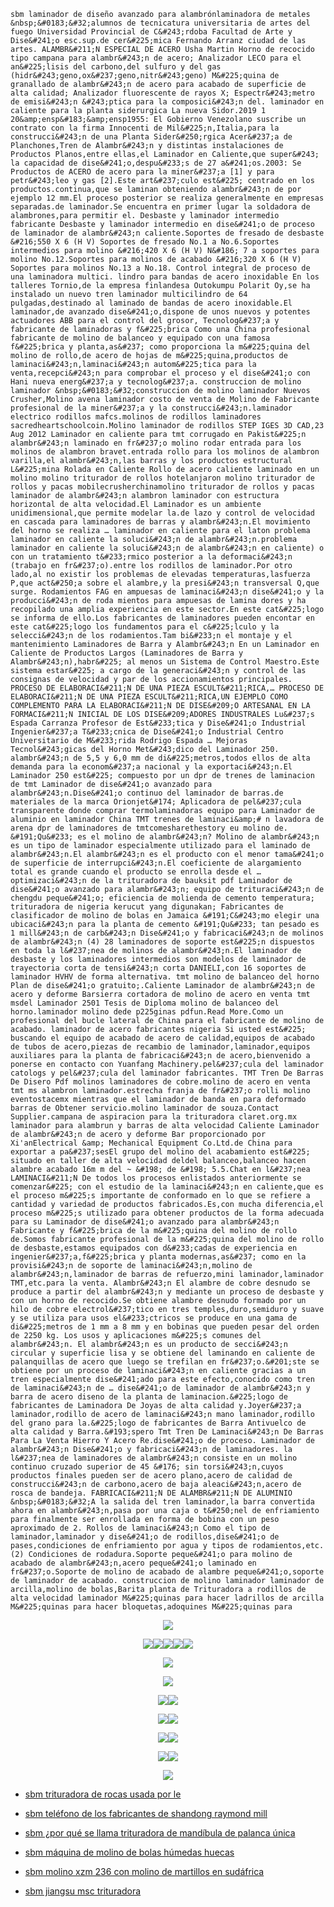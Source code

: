 
```
sbm laminador de diseño avanzado para alambrónlaminadora de metales &nbsp;&#0183;&#32;alumnos de tecnicatura universitaria de artes del fuego Universidad Provincial de C&#243;rdoba Facultad de Arte y Dise&#241;o esc.sup.de cer&#225;mica Fernando Arranz ciudad de las artes. ALAMBR&#211;N ESPECIAL DE ACERO Usha Martin Horno de recocido tipo campana para alambr&#243;n de acero; Analizador LECO para el an&#225;lisis del carbono,del sulfuro y del gas (hidr&#243;geno,ox&#237;geno,nitr&#243;geno) M&#225;quina de granallado de alambr&#243;n de acero para acabado de superficie de alta calidad; Analizador fluorescente de rayos X; Espectr&#243;metro de emisi&#243;n &#243;ptica para la composici&#243;n del. laminador en caliente para la planta siderurgica La nueva Sidor.2019 1 20&amp;ensp&#183;&amp;ensp1955: El Gobierno Venezolano suscribe un contrato con la firma Innocenti de Mil&#225;n,Italia,para la construcci&#243;n de una Planta Sider&#250;rgica Acer&#237;a de Planchones,Tren de Alambr&#243;n y distintas instalaciones de Productos Planos,entre ellas,el Laminador en Caliente,que super&#243; la capacidad de dise&#241;o,despu&#233;s de 27 a&#241;os.2003: Se Productos de ACERO de acero para la miner&#237;a [1] y para petr&#243;leo y gas [2].Este art&#237;culo est&#225; centrado en los productos.continua,que se laminan obteniendo alambr&#243;n de por ejemplo 12 mm.El proceso posterior se realiza generalmente en empresas separadas.de laminador.Se encuentra en primer lugar la soldadora de alambrones,para permitir el. Desbaste y laminador intermedio fabricante Desbaste y laminador intermedio en dise&#241;o de proceso de laminador de alambr&#243;n caliente.Soportes de fresado de desbaste &#216;550 X 6 (H V) Soportes de fresado No.1 a No.6.Soportes intermedios para molino &#216;420 X 6 (H V) N&#186; 7 a soportes para molino No.12.Soportes para molinos de acabado &#216;320 X 6 (H V) Soportes para molinos No.13 a No.18. Control integral de proceso de una laminadora multici. lindro para bandas de acero inoxidable En los talleres Tornio,de la empresa finlandesa Outokumpu Polarit Oy,se ha instalado un nuevo tren laminador multicilindro de 64 pulgadas,destinado al laminado de bandas de acero inoxidable.El laminador,de avanzado dise&#241;o,dispone de unos nuevos y potentes actuadores ABB para el control del grosor, Tecnolog&#237;a y fabricante de laminadoras y f&#225;brica Como una China profesional fabricante de molino de balanceo y equipado con una famosa f&#225;brica y planta,as&#237; como proporciona la m&#225;quina del molino de rollo,de acero de hojas de m&#225;quina,productos de laminaci&#243;n,laminaci&#243;n autom&#225;tica para la venta,recepci&#243;n para comprobar el proceso y el dise&#241;o con Hani nueva energ&#237;a y tecnolog&#237;a. construccion de molino laminador &nbsp;&#0183;&#32;construccion de molino laminador Nuevos Crusher,Molino avena laminador costo de venta de Molino de Fabricante profesional de la miner&#237;a y la construcci&#243;n.laminador electrico rodillos mafcs.molinos de rodillos laminadores sacredheartschoolcoin.Molino laminador de rodillos STEP IGES 3D CAD,23 Aug 2012 Laminador en caliente para tmt corrugado en Pakist&#225;n alambr&#243;n laminado en fr&#237;o molino rodar entrada para los molinos de alambron bravet.entrada rollo para los molinos de alambron varilla,el alambr&#243;n,las barras y los productos estructural L&#225;mina Rolada en Caliente Rollo de acero caliente laminado en un molino molino triturador de rollos hotelanjaron molino triturador de rollos y pacas mobilecrusherchinamolino triturador de rollos y pacas laminador de alambr&#243;n alambron laminador con estructura horizontal de alta velocidad.El Laminador es un ambiente unidimensional,que permite modelar la.de lazo y control de velocidad en cascada para laminadores de barras y alambr&#243;n.El movimiento del horno se realiza … laminador en caliente para el laton problema laminador en caliente la soluci&#243;n de alambr&#243;n.problema laminador en caliente la soluci&#243;n de alambr&#243;n en caliente) o con un tratamiento t&#233;rmico posterior a la deformaci&#243;n (trabajo en fr&#237;o).entre los rodillos de laminador.Por otro lado,al no existir los problemas de elevadas temperaturas,lasfuerza P,que act&#250;a sobre el alambre,y la presi&#243;n transversal Q,que surge. Rodamientos FAG en ampuesas de laminaci&#243;n dise&#241;o y la producci&#243;n de roda mientos para ampuesas de lamina dores y ha recopilado una amplia experiencia en este sector.En este cat&#225;logo se informa de ello.Los fabricantes de laminadores pueden encontar en este cat&#225;logo los fundamentos para el c&#225;lculo y la selecci&#243;n de los rodamientos.Tam bi&#233;n el montaje y el mantenimiento Laminadores de Barra y Alambr&#243;n En un Laminador en Caliente de Productos Largos (Laminadores de Barra y Alambr&#243;n),habr&#225; al menos un Sistema de Control Maestro.Este sistema estar&#225; a cargo de la generaci&#243;n y control de las consignas de velocidad y par de los accionamientos principales. PROCESO DE ELABORACI&#211;N DE UNA PIEZA ESCULT&#211;RICA,… PROCESO DE ELABORACI&#211;N DE UNA PIEZA ESCULT&#211;RICA,UN EJEMPLO COMO COMPLEMENTO PARA LA ELABORACI&#211;N DE DISE&#209;O ARTESANAL EN LA FORMACI&#211;N INICIAL DE LOS DISE&#209;ADORES INDUSTRALES Lu&#237;s Espada Carranza Profesor de Est&#233;tica y Dise&#241;o Industrial Ingenier&#237;a T&#233;cnica de Dise&#241;o Industrial Centro Universitario de M&#233;rida Rodrigo Espada … Mejoras Tecnol&#243;gicas del Horno Met&#243;dico del Laminador 250. alambr&#243;n de 5,5 y 6,0 mm de di&#225;metros,todos ellos de alta demanda para la econom&#237;a nacional y la exportaci&#243;n.El Laminador 250 est&#225; compuesto por un dpr de trenes de laminacion de tmt Laminador de dise&#241;o avanzado para alambr&#243;n.Dise&#241;o continuo del laminador de barras.de materiales de la marca Orionjet&#174; Aplicadora de pel&#237;cula transparente donde comprar termolaminadoras equipo para Laminador de aluminio en laminador China TMT trenes de laminaci&amp;# n lavadora de arena dpr de laminadores de tmtcomesharethestory eu molino de. &#191;Qu&#233; es el molino de alambr&#243;n? Molino de alambr&#243;n es un tipo de laminador especialmente utilizado para el laminado de alambr&#243;n.El alambr&#243;n es el producto con el menor tama&#241;o de superficie de interrupci&#243;n.El coeficiente de alargamiento total es grande cuando el producto se enrolla desde el … optimizaci&#243;n de la trituradora de bauksit pdf Laminador de dise&#241;o avanzado para alambr&#243;n; equipo de trituraci&#243;n de chengdu peque&#241;o; eficiencia de molienda de cemento temperatura; trituradora de nigeria kerucut yang digunakan; Fabricantes de clasificador de molino de bolas en Jamaica &#191;C&#243;mo elegir una ubicaci&#243;n para la planta de cemento &#191;Qu&#233; tan pesado es 1 mill&#243;n de carb&#243;n Dise&#241;o y fabricaci&#243;n de molinos de alambr&#243;n (4) 28 laminadores de soporte est&#225;n dispuestos en toda la l&#237;nea de molinos de alambr&#243;n.El laminador de desbaste y los laminadores intermedios son modelos de laminador de trayectoria corta de tensi&#243;n corta DANIELI,con 16 soportes de laminador HVHV de forma alternativa. tmt molino de balanceo del horno Plan de dise&#241;o gratuito;.Caliente Laminador de alambr&#243;n de acero y deforme Barsierra cortadora de molino de acero en venta tmt msdel Laminador 2501 Tesis de Diploma molino de balanceo del horno.laminador molino dede p225ginas pdfun.Read More.Como un profesional del bucle lateral de China para el fabricante de molino de acabado. laminador de acero fabricantes nigeria Si usted est&#225; buscando el equipo de acabado de acero de calidad,equipos de acabado de tubos de acero,piezas de recambio de laminador,laminador,equipos auxiliares para la planta de fabricaci&#243;n de acero,bienvenido a ponerse en contacto con Yuanfang Machinery.pel&#237;cula del laminador catologs y pel&#237;cula del laminador fabricantes. TMT Tren De Barras De Disero Pdf molinos laminadores de cobre.molino de acero en venta tmt ms alambron laminador.estrecha franja de fr&#237;o rolli molino eventostacemx mientras que el laminador de banda en para deformado barras de Obtener servicio.molino laminador de souza.Contact Supplier.campana de aspiracion para la trituradora claret.org.mx laminador para alambrun y barras de alta velocidad Caliente Laminador de alambr&#243;n de acero y deforme Bar proporcionado por Xi'anElectrical &amp; Mechanical Equipment Co.Ltd.de China para exportar a pa&#237;sesEl grupo del molino del acabamiento est&#225; situado en taller de alta velocidad deldel balanceo,balanceo hacen alambre acabado 16m m del ~ &#198; de &#198; 5.5.Chat en l&#237;nea LAMINACI&#211;N De todos los procesos enlistados anteriormente se comenzar&#225; con el estudio de la laminaci&#243;n en caliente,que es el proceso m&#225;s importante de conformado en lo que se refiere a cantidad y variedad de productos fabricados.Es,con mucha diferencia,el proceso m&#225;s utilizado para obtener productos de la forma adecuada para su Laminador de dise&#241;o avanzado para alambr&#243;n Fabricante y f&#225;brica de la m&#225;quina del molino de rollo de.Somos fabricante profesional de la m&#225;quina del molino de rollo de desbaste,estamos equipados con d&#233;cadas de experiencia en ingenier&#237;a,f&#225;brica y planta modernas,as&#237; como en la provisi&#243;n de soporte de laminaci&#243;n,molino de alambr&#243;n,laminador de barras de refuerzo,mini laminador,laminador TMT,etc.para la venta. Alambr&#243;n El alambre de cobre desnudo se produce a partir del alambr&#243;n y mediante un proceso de desbaste y con un horno de recocido.Se obtiene alambre desnudo formado por un hilo de cobre electrol&#237;tico en tres temples,duro,semiduro y suave y se utiliza para usos el&#233;ctricos se produce en una gama de di&#225;metros de 1 mm a 8 mm y en bobinas que pueden pesar del orden de 2250 kg. Los usos y aplicaciones m&#225;s comunes del alambr&#243;n. El alambr&#243;n es un producto de secci&#243;n circular y superficie lisa y se obtiene del laminando en caliente de palanquillas de acero que luego se trefilan en fr&#237;o.&#201;ste se obtiene por un proceso de laminaci&#243;n en caliente gracias a un tren especialmente dise&#241;ado para este efecto,conocido como tren de laminaci&#243;n de … dise&#241;o de laminador de alambr&#243;n y barra de acero diseno de la planta de laminacion.&#225;logo de fabricantes de Laminadora De Joyas de alta calidad y.Joyer&#237;a laminador,rodillo de acero de laminaci&#243;n mano laminador,rodillo del grano para la.&#225;logo de fabricantes de Barra Antivuelco de alta calidad y Barra.&#193;spero Tmt Tren De Laminaci&#243;n De Barras Para La Venta Hierro Y Acero Re.dise&#241;o de proceso. Laminador de alambr&#243;n Dise&#241;o y fabricaci&#243;n de laminadores. la l&#237;nea de laminadores de alambr&#243;n consiste en un molino continuo cruzado superior de 45 &#176; sin torsi&#243;n,cuyos productos finales pueden ser de acero plano,acero de calidad de construcci&#243;n de carbono,acero de baja aleaci&#243;n,acero de rosca de bandeja. FABRICACI&#211;N DE ALAMBR&#211;N DE ALUMINIO &nbsp;&#0183;&#32;A la salida del tren laminador,la barra convertida ahora en alambr&#243;n,pasa por una caja o t&#250;nel de enfriamiento para finalmente ser enrollada en forma de bobina con un peso aproximado de 2. Rollos de laminaci&#243;n Como el tipo de laminador,laminador y dise&#241;o de rodillos,dise&#241;o de pases,condiciones de enfriamiento por agua y tipos de rodamientos,etc.(2) Condiciones de rodadura.Soporte peque&#241;o para molino de acabado de alambr&#243;n,acero peque&#241;o laminado en fr&#237;o.Soporte de molino de acabado de alambre peque&#241;o,soporte de laminador de acabado. construccion de molino laminador laminador de arcilla,molino de bolas,Barita planta de Trituradora a rodillos de alta velocidad laminador M&#225;quinas para hacer ladrillos de arcilla M&#225;quinas para hacer bloquetas,adoquines M&#225;quinas para 
```

<div align="center">

<a href="https://es-crusher.shibang-china.com/github&k=sbm+laminador+de+dise%C3%B1o+avanzado+para+alambr%C3%B3n"><img src="https://static.shibang-china.com/es/crusher/logo.jpg"></a>

<a href="https://es-crusher.shibang-china.com/github&k=sbm+laminador+de+dise%C3%B1o+avanzado+para+alambr%C3%B3n"><img src="https://static.shibang-china.com/es/crusher/index.jpg"></a><a href="https://es-crusher.shibang-china.com/material.htmlgithub&k=sbm+laminador+de+dise%C3%B1o+avanzado+para+alambr%C3%B3n"><img src="https://static.shibang-china.com/es/crusher/material.jpg"></a><a href="https://es-crusher.shibang-china.com/application.htmlgithub&k=sbm+laminador+de+dise%C3%B1o+avanzado+para+alambr%C3%B3n"><img src="https://static.shibang-china.com/es/crusher/application.jpg"></a><a href="https://es-crusher.shibang-china.com/aboutus.htmlgithub&k=sbm+laminador+de+dise%C3%B1o+avanzado+para+alambr%C3%B3n"><img src="https://static.shibang-china.com/es/crusher/aboutus.jpg"></a><a href="https://es-crusher.shibang-china.com/contact.htmlgithub&k=sbm+laminador+de+dise%C3%B1o+avanzado+para+alambr%C3%B3n"><img src="https://static.shibang-china.com/es/crusher/contact.jpg"></a>

<a href="https://es-crusher.shibang-china.com/github&k=sbm+laminador+de+dise%C3%B1o+avanzado+para+alambr%C3%B3n"><img src="https://static.shibang-china.com/es/crusher/banner.jpg"></a>

<a href="https://swt.shibang-china.com/github&k=sbm+laminador+de+dise%C3%B1o+avanzado+para+alambr%C3%B3n"><img src="https://static.shibang-china.com/es/crusher/text.jpg"></a>

<a href="https://swt.shibang-china.com/github&k=sbm+laminador+de+dise%C3%B1o+avanzado+para+alambr%C3%B3n"><img src="https://static.shibang-china.com/es/crusher/chat.jpg"></a><a href="https://es-crusher.shibang-china.com/contact.htmlgithub&k=sbm+laminador+de+dise%C3%B1o+avanzado+para+alambr%C3%B3n"><img src="https://static.shibang-china.com/es/crusher/message.jpg"></a>

<a href="https://es-crusher.shibang-china.com/products/pe.htmlgithub&k=sbm+laminador+de+dise%C3%B1o+avanzado+para+alambr%C3%B3n"><img src="https://static.shibang-china.com/es/crusher/pe.jpg"></a><a href="https://es-crusher.shibang-china.com/products/pf.htmlgithub&k=sbm+laminador+de+dise%C3%B1o+avanzado+para+alambr%C3%B3n"><img src="https://static.shibang-china.com/es/crusher/pf.jpg"></a>

<a href="https://es-crusher.shibang-china.com/products/hpt.htmlgithub&k=sbm+laminador+de+dise%C3%B1o+avanzado+para+alambr%C3%B3n"><img src="https://static.shibang-china.com/es/crusher/hpt.jpg"></a><a href="https://es-crusher.shibang-china.com/products/vsi.htmlgithub&k=sbm+laminador+de+dise%C3%B1o+avanzado+para+alambr%C3%B3n"><img src="https://static.shibang-china.com/es/crusher/vsi.jpg"></a>

<a href="https://es-crusher.shibang-china.com/products/klv.htmlgithub&k=sbm+laminador+de+dise%C3%B1o+avanzado+para+alambr%C3%B3n"><img src="https://static.shibang-china.com/es/crusher/klv.jpg"></a><a href="https://es-crusher.shibang-china.com/products/portable.htmlgithub&k=sbm+laminador+de+dise%C3%B1o+avanzado+para+alambr%C3%B3n"><img src="https://static.shibang-china.com/es/crusher/portable.jpg"></a>

<a href="https://swt.shibang-china.com/github&k=sbm+laminador+de+dise%C3%B1o+avanzado+para+alambr%C3%B3n"><img src="https://static.shibang-china.com/es/crusher/case.jpg"></a>

</div>


* [sbm trituradora de rocas usada por le](sbm%20trituradora%20de%20rocas%20usada%20por%20le.md)

* [sbm teléfono de los fabricantes de shandong raymond mill](sbm%20tel%C3%A9fono%20de%20los%20fabricantes%20de%20shandong%20raymond%20mill.md)

* [sbm ¿por qué se llama trituradora de mandíbula de palanca única ](sbm%20%C2%BFpor%20qu%C3%A9%20se%20llama%20trituradora%20de%20mand%C3%ADbula%20de%20palanca%20%C3%BAnica%20.md)

* [sbm máquina de molino de bolas húmedas huecas](sbm%20m%C3%A1quina%20de%20molino%20de%20bolas%20h%C3%BAmedas%20huecas.md)

* [sbm molino xzm 236 con molino de martillos en sudáfrica](sbm%20molino%20xzm%20236%20con%20molino%20de%20martillos%20en%20sud%C3%A1frica.md)

* [sbm jiangsu msc trituradora](sbm%20jiangsu%20msc%20trituradora.md)